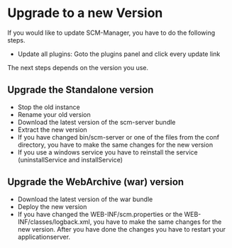 Upgrade to a new Version
========================

If you would like to update SCM-Manager, you have to do the following
steps.

-   Update all plugins: Goto the plugins panel and click every update
    link

The next steps depends on the version you use.

Upgrade the Standalone version
------------------------------

-   Stop the old instance
-   Rename your old version
-   Download the latest version of the scm-server bundle
-   Extract the new version
-   If you have changed bin/scm-server or one of the files from the conf
    directory, you have to make the same changes for the new version
-   If you use a windows service you have to reinstall the service
    (uninstallService and installService)

Upgrade the WebArchive (war) version
------------------------------------

-   Download the latest version of the war bundle
-   Deploy the new version
-   If you have changed the WEB-INF/scm.properties or the
    WEB-INF/classes/logback.xml, you have to make the same changes for
    the new version. After you have done the changes you have to restart
    your applicationserver.
